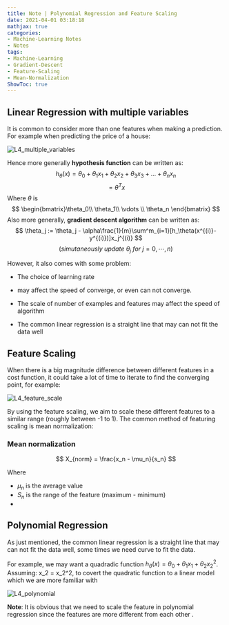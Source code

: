 ```yaml
---
title: Note | Polynomial Regression and Feature Scaling 
date: 2021-04-01 03:18:18
mathjax: true
categories:
- Machine-Learning Notes
- Notes
tags: 
- Machine-Learning
- Gradient-Descent
- Feature-Scaling
- Mean-Normalization
ShowToc: true
---
```

## Linear Regression with multiple variables
It is common to consider more than one features when making a prediction. For example when predicting the price of a house:

<!--more-->

![L4_multiple_variables](https://p.ipic.vip/q114gx.png)

Hence more generally **hypothesis function** can be written as:
$$
h_\theta(x)=\theta_0 + \theta_1 x_1 + \theta_2 x_2 + \theta_3 x_3+...+\theta_n x_n
$$
$$
=\theta^Tx
$$
Where $\theta$ is 
$$
\begin{bmatrix}\theta_0\\ \theta_1\\ \vdots \\ \theta_n \end{bmatrix}
$$
Also more generally, **gradient descent algorithm** can be written as:
$$
\theta_j := \theta_j - \alpha\frac{1}{m}\sum^m_{i=1}[h_\theta(x^{(i)}-y^{(i)})]x_j^{(i)}
$$
$$
(simutaneously\ update\ \theta_j\ for\ j=0,\cdots,n)
$$

However, it also comes with some problem:

- The choice of learning rate 

- may affect the speed of converge, or even can not converge.

- The scale of number of examples and features may affect the speed of algorithm  

- The common linear regression is a straight line that may can not fit the data well



## Feature Scaling

When there is a big magnitude difference between different features in a cost function, it could take a lot of time to iterate to find the  converging point, for example:

![L4_feature_scale](https://p.ipic.vip/pi9ji2.png)

By using the feature scaling, we aim to scale these different features  to a similar range (roughly between -1 to 1). The common method of  featuring scaling is mean normalization:

### Mean normalization

$$
X_{norm} = \frac{x_n - \mu_n}{s_n}
$$

Where

- $\mu_n$ is the average value
- $S_n$ is the range of the feature (maximum - minimum)
- 

## Polynomial Regression

As just mentioned, the common linear regression is a straight line that  may can not fit the data well, some times we need curve to fit the data.

For example, we may want a quadradic function $h_\theta(x)=\theta_0 +\theta_1 x_1 + \theta_2 x^2_2$. Assuming:  x_2 = x_2^2, to covert the quadratic function to a linear model which we are more familiar with

![L4_polynomial](https://p.ipic.vip/uxkecz.png)

**Note**: It is obvious that we need to scale the feature in polynomial regression since the features are more different from each other .



